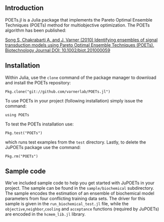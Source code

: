 ## Introduction
POETs.jl is a Julia package that implements the Pareto Optimal Ensemble Techniques (POETs) method for multiobjective optimization. The POETs algorithm has been published:

[Song S, Chakrabarti A, and J. Varner (2010) Identifying ensembles of signal transduction models using Pareto Optimal Ensemble Techniques (POETs). Biotechnology Journal DOI: 10.1002/biot.201000059](http://www.ncbi.nlm.nih.gov/pmc/articles/PMC3021968/)

## Installation
Within Julia, use the ``clone`` command of the package manager to download and install the POETs repository:

```
Pkg.clone("git://github.com/varnerlab/POETs.jl")
```
To use POETs in your project (following installation) simply issue the command:

```
using POETs
```
To test the POETs installation use:

```
Pkg.test("POETs")
```
which runs test examples from the ``test`` directory. Lastly, to delete the JuPOETs package use the command:

```
Pkg.rm("POETs")
```

## Sample code
We've included sample code to help you get started with JuPOETs in your project. The sample can be found in the ``sample/biochemical`` subdirectory. The sample encodes the estimation of an ensemble of biochemical model parameters from four conflicting training data sets. The driver for this sample is given in the ``run_biochemical_test.jl`` file, while the ``objective``,``neighbor``,``cooling`` and ``acceptance`` functions (required by JuPOETs) are encoded in the ``hcmem_lib.jl`` library.